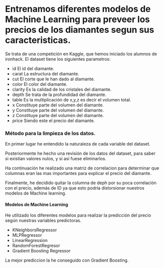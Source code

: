 
<p align="center">
  <gif src=https://github.com/antonioomsg/Diamonds-ML/blob/master/imputs/Diamante-88735.gif" />
</p>

# Entrenamos diferentes modelos de Machine Learning para preveer los precios de los diamantes segun sus caracteristicas.

Se trata de una competición en Kaggle, que hemos iniciado los alumnos de ironhack. 
El dataset tiene los siguientes parametros:

* id           El id del diamante.
* carat        La estructura del diamante.
* cut          El corte que le han dado al diamante.
* color        El color del diamante.
* clarity      Es la calidad de los cristales del diamante.
* depth        Se trata de la profundidad del diamante.
* table        Es la multiplicación de x,y,z es decir el volumen total.
* x            Constituye parte del volumen del diamante.
* y            Constituye parte del volumen del diamante.
* z            Constituye parte del volumen del diamante.
* price        Siendo este el precio del diamante.


### Método para la limpieza de los datos.

En primer lugar he entendido la naturaleza de cada variable del dataset. 

Posteriormente he hecho una revisión de los datos del dataset, para saber si existian valores nulos, y si así fuese eliminarlos. 

Ha continuación he realizado una matriz de correlacion para determinar que columnas eran las mas importantes para explicar el precio del diamante. 

Finalmente, he decidido quitar la columna de deph por su poca correlación con el precio, además de ID ya que esto podría distorsionar nuestros modelos de Machine learning.

#### Modelos de Machine Learning

He utilizado los diferentes modelos para realizar la predicción del precio según nuestras variables predictoras. 

* KNeighborsRegressor
* MLPRegressor
* LinearRegression
* RandomForestRegresor
* Gradient Boosting Regressor

La mejor prediccion la he conseguido con Gradient Boosting.



